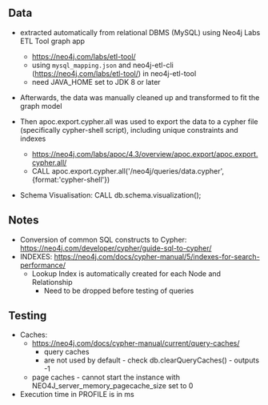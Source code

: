 ## Data
- extracted automatically from relational DBMS (MySQL) using Neo4j Labs ETL Tool graph app
  - https://neo4j.com/labs/etl-tool/
  - using `mysql_mapping.json` and neo4j-etl-cli (https://neo4j.com/labs/etl-tool/) in neo4j-etl-tool
  - need JAVA_HOME set to JDK 8 or later
- Afterwards, the data was manually cleaned up and transformed to fit the graph model
- Then apoc.export.cypher.all was used to export the data to a cypher file (specifically cypher-shell script), including unique constraints and indexes
  - https://neo4j.com/labs/apoc/4.3/overview/apoc.export/apoc.export.cypher.all/
  - CALL apoc.export.cypher.all('/neo4j/queries/data.cypher', {format:'cypher-shell'})

- Schema Visualisation: CALL db.schema.visualization();

## Notes

- Conversion of common SQL constructs to Cypher: https://neo4j.com/developer/cypher/guide-sql-to-cypher/
- INDEXES: https://neo4j.com/docs/cypher-manual/5/indexes-for-search-performance/
  - Lookup Index is automatically created for each Node and Relationship
    - Need to be dropped before testing of queries

## Testing
- Caches:
  - https://neo4j.com/docs/cypher-manual/current/query-caches/
    - query caches
    - are not used by default - check db.clearQueryCaches() - outputs -1
  - page caches - cannot start the instance with NEO4J_server_memory_pagecache_size set to 0
- Execution time in PROFILE is in ms